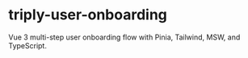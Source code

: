 # triply-user-onboarding
Vue 3 multi-step user onboarding flow with Pinia, Tailwind, MSW, and TypeScript.
